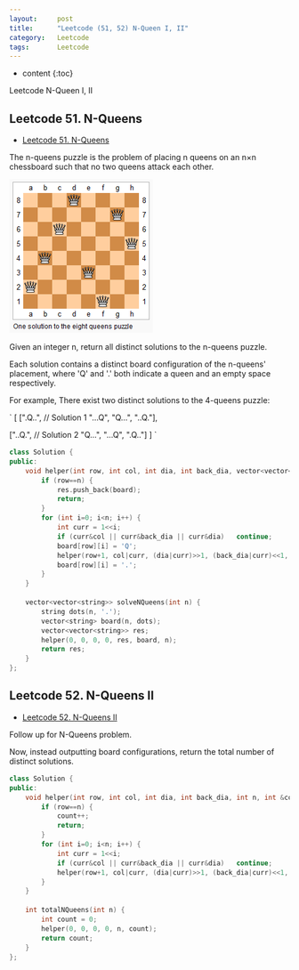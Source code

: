 ```yaml
---
layout:     post
title:      "Leetcode (51, 52) N-Queen I, II"
category:   Leetcode
tags:		Leetcode
---
```


* content
{:toc}

Leetcode N-Queen I, II

## Leetcode 51. N-Queens

* [Leetcode 51. N-Queens](https://leetcode.com/problems/n-queens/#/description)

The n-queens puzzle is the problem of placing n queens on an n×n chessboard such that no two queens attack each other.

![](/images/8-queens.png)

Given an integer n, return all distinct solutions to the n-queens puzzle.

Each solution contains a distinct board configuration of the n-queens' placement, where 'Q' and '.' both indicate a queen and an empty space respectively.

For example,
There exist two distinct solutions to the 4-queens puzzle:

`
[
 [".Q..",  // Solution 1
  "...Q",
  "Q...",
  "..Q."],

 ["..Q.",  // Solution 2
  "Q...",
  "...Q",
  ".Q.."]
]
`

```cpp
class Solution {
public:
    void helper(int row, int col, int dia, int back_dia, vector<vector<string>> &res, vector<string> &board, int n) {
        if (row==n) {
            res.push_back(board);
            return;
        }
        for (int i=0; i<n; i++) {
            int curr = 1<<i;
            if (curr&col || curr&back_dia || curr&dia)   continue;
            board[row][i] = 'Q';
            helper(row+1, col|curr, (dia|curr)>>1, (back_dia|curr)<<1,  res, board, n);
            board[row][i] = '.';
        }
    }
    
    vector<vector<string>> solveNQueens(int n) {
        string dots(n, '.');
        vector<string> board(n, dots);
        vector<vector<string>> res;
        helper(0, 0, 0, 0, res, board, n);
        return res;
    }
};
```

## Leetcode 52. N-Queens II

* [Leetcode 52. N-Queens II](https://leetcode.com/problems/n-queens-ii/#/description)

Follow up for N-Queens problem.

Now, instead outputting board configurations, return the total number of distinct solutions.

```cpp
class Solution {
public:
    void helper(int row, int col, int dia, int back_dia, int n, int &count) {
        if (row==n) {
            count++;
            return;
        }
        for (int i=0; i<n; i++) {
            int curr = 1<<i;
            if (curr&col || curr&back_dia || curr&dia)   continue;
            helper(row+1, col|curr, (dia|curr)>>1, (back_dia|curr)<<1, n, count);
        }
    }
    
    int totalNQueens(int n) {
        int count = 0;
        helper(0, 0, 0, 0, n, count);
        return count;
    }
};
```